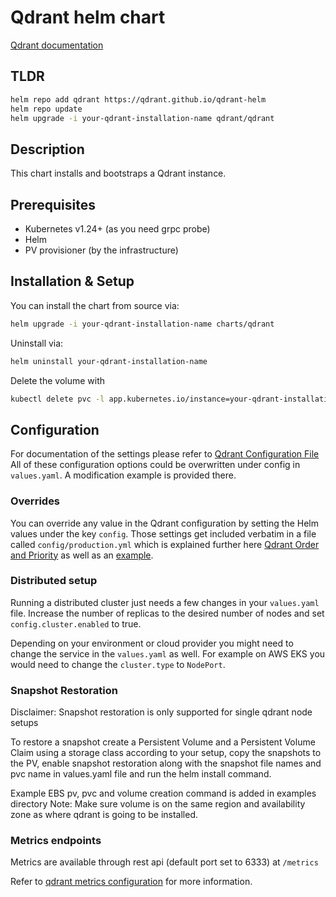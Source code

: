 # Qdrant helm chart

[Qdrant documentation](https://qdrant.tech/documentation/)

## TLDR

```bash
helm repo add qdrant https://qdrant.github.io/qdrant-helm
helm repo update
helm upgrade -i your-qdrant-installation-name qdrant/qdrant
```

## Description

This chart installs and bootstraps a Qdrant instance.

## Prerequisites

- Kubernetes v1.24+ (as you need grpc probe)
- Helm
- PV provisioner (by the infrastructure)

## Installation & Setup

You can install the chart from source via:

```bash
helm upgrade -i your-qdrant-installation-name charts/qdrant
```

Uninstall via:

```bash
helm uninstall your-qdrant-installation-name
```

Delete the volume with

```bash
kubectl delete pvc -l app.kubernetes.io/instance=your-qdrant-installation-name
```

## Configuration

For documentation of the settings please refer to [Qdrant Configuration File](https://github.com/qdrant/qdrant/blob/master/config/config.yaml)
All of these configuration options could be overwritten under config in `values.yaml`.
A modification example is provided there.

### Overrides
You can override any value in the Qdrant configuration by setting the Helm values under the key `config`. Those settings get included verbatim in a file called `config/production.yml` which is explained further here [Qdrant Order and Priority](https://qdrant.tech/documentation/guides/configuration/#order-and-priority) as well as an [example](https://github.com/qdrant/qdrant-helm/blob/b0bb6fc6d3eb9c0813c79bb5a78dc21aebc2b81d/charts/qdrant/values.yaml#L140).


### Distributed setup

Running a distributed cluster just needs a few changes in your `values.yaml` file.
Increase the number of replicas to the desired number of nodes and set `config.cluster.enabled` to true.

Depending on your environment or cloud provider you might need to change the service in the `values.yaml` as well.
For example on AWS EKS you would need to change the `cluster.type` to `NodePort`.

### Snapshot Restoration

Disclaimer: Snapshot restoration is only supported for single qdrant node setups

To restore a snapshot create a Persistent Volume and a Persistent Volume Claim using a storage class according to your setup, copy the snapshots to the PV, enable snapshot restoration along with the snapshot file names and pvc name in values.yaml file and run the helm install command.

Example EBS pv, pvc and volume creation command is added in examples directory
Note: Make sure volume is on the same region and availability zone as where qdrant is going to be installed.

### Metrics endpoints

Metrics are available through rest api (default port set to 6333) at `/metrics`

Refer to [qdrant metrics configuration](https://qdrant.tech/documentation/telemetry/#metrics) for more information.

